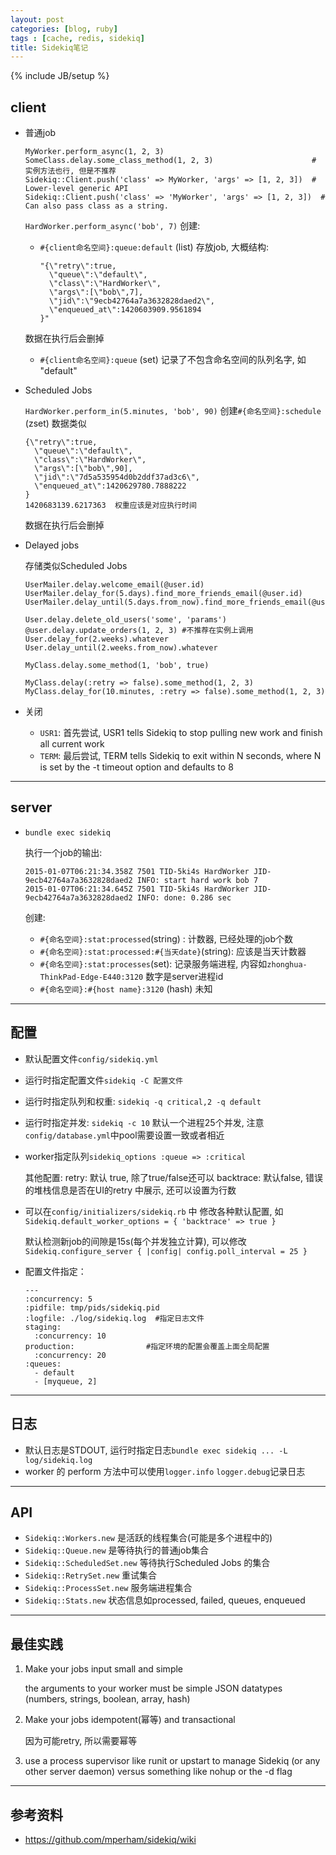```yaml
---
layout: post
categories: [blog, ruby]
tags : [cache, redis, sidekiq]
title: Sidekiq笔记
---
```

{% include JB/setup %}


## client

* 普通job

      MyWorker.perform_async(1, 2, 3)
      SomeClass.delay.some_class_method(1, 2, 3)                      # 实例方法也行, 但是不推荐
      Sidekiq::Client.push('class' => MyWorker, 'args' => [1, 2, 3])  # Lower-level generic API
      Sidekiq::Client.push('class' => 'MyWorker', 'args' => [1, 2, 3])  # Can also pass class as a string.

  `HardWorker.perform_async('bob', 7)` 创建:
  
  * `#{client命名空间}:queue:default` (list) 存放job, 大概结构:

        "{\"retry\":true,
          \"queue\":\"default\",
          \"class\":\"HardWorker\",
          \"args\":[\"bob\",7],
          \"jid\":\"9ecb42764a7a3632828daed2\",
          \"enqueued_at\":1420603909.9561894
        }"

  数据在执行后会删掉

  * `#{client命名空间}:queue` (set) 记录了不包含命名空间的队列名字, 如 "default"

* Scheduled Jobs

  `HardWorker.perform_in(5.minutes, 'bob', 90)` 创建`#{命名空间}:schedule` (zset) 数据类似

      {\"retry\":true,
        \"queue\":\"default\",
        \"class\":\"HardWorker\",
        \"args\":[\"bob\",90],
        \"jid\":\"7d5a535954d0b2ddf37ad3c6\",
        \"enqueued_at\":1420629780.7888222
      }
      1420683139.6217363  权重应该是对应执行时间

  数据在执行后会删掉
  
* Delayed jobs

  存储类似Scheduled Jobs

      UserMailer.delay.welcome_email(@user.id)
      UserMailer.delay_for(5.days).find_more_friends_email(@user.id)
      UserMailer.delay_until(5.days.from_now).find_more_friends_email(@user.id)

      User.delay.delete_old_users('some', 'params')
      @user.delay.update_orders(1, 2, 3) #不推荐在实例上调用
      User.delay_for(2.weeks).whatever
      User.delay_until(2.weeks.from_now).whatever

      MyClass.delay.some_method(1, 'bob', true)

      MyClass.delay(:retry => false).some_method(1, 2, 3)
      MyClass.delay_for(10.minutes, :retry => false).some_method(1, 2, 3)

* 关闭

  * `USR1`: 首先尝试, USR1 tells Sidekiq to stop pulling new work and finish all current work
  * `TERM`: 最后尝试, TERM tells Sidekiq to exit within N seconds, where N is set by the -t timeout option and defaults to 8

---

## server

* `bundle exec sidekiq`

  执行一个job的输出:

      2015-01-07T06:21:34.358Z 7501 TID-5ki4s HardWorker JID-9ecb42764a7a3632828daed2 INFO: start hard work bob 7
      2015-01-07T06:21:34.645Z 7501 TID-5ki4s HardWorker JID-9ecb42764a7a3632828daed2 INFO: done: 0.286 sec

  创建:

  * `#{命名空间}:stat:processed`(string) : 计数器, 已经处理的job个数
  * `#{命名空间}:stat:processed:#{当天date}`(string): 应该是当天计数器
  * `#{命名空间}:stat:processes`(set): 记录服务端进程, 内容如`zhonghua-ThinkPad-Edge-E440:3120` 数字是server进程id
  * `#{命名空间}:#{host name}:3120` (hash) 未知

---

## 配置

* 默认配置文件`config/sidekiq.yml`
* 运行时指定配置文件`sidekiq -C 配置文件`
* 运行时指定队列和权重: `sidekiq -q critical,2 -q default`
* 运行时指定并发: `sidekiq -c 10` 默认一个进程25个并发, 注意`config/database.yml`中pool需要设置一致或者相近
* worker指定队列`sidekiq_options :queue => :critical`

  其他配置:
  retry: 默认 true, 除了true/false还可以
  backtrace: 默认false, 错误的堆栈信息是否在UI的retry 中展示, 还可以设置为行数

* 可以在`config/initializers/sidekiq.rb` 中 修改各种默认配置, 如`Sidekiq.default_worker_options = { 'backtrace' => true } `

  默认检测新job的间隙是15s(每个并发独立计算), 可以修改`Sidekiq.configure_server { |config| config.poll_interval = 25 }`

* 配置文件指定：

      ---
      :concurrency: 5
      :pidfile: tmp/pids/sidekiq.pid
      :logfile: ./log/sidekiq.log  #指定日志文件
      staging:
        :concurrency: 10
      production:                #指定环境的配置会覆盖上面全局配置
        :concurrency: 20
      :queues:
        - default
        - [myqueue, 2]

---

## 日志

* 默认日志是STDOUT, 运行时指定日志`bundle exec sidekiq ... -L log/sidekiq.log`
* worker 的 perform 方法中可以使用`logger.info` `logger.debug`记录日志

---

## API

* `Sidekiq::Workers.new` 是活跃的线程集合(可能是多个进程中的)
* `Sidekiq::Queue.new` 是等待执行的普通job集合
* `Sidekiq::ScheduledSet.new` 等待执行Scheduled Jobs 的集合
* `Sidekiq::RetrySet.new` 重试集合
* `Sidekiq::ProcessSet.new` 服务端进程集合
* `Sidekiq::Stats.new` 状态信息如processed, failed, queues, enqueued

---

## 最佳实践

1. Make your jobs input small and simple

   the arguments to your worker must be simple JSON datatypes (numbers, strings, boolean, array, hash)

2. Make your jobs idempotent(幂等) and transactional

   因为可能retry, 所以需要幂等

3. use a process supervisor like runit or upstart to manage Sidekiq (or any other server daemon) versus something like nohup or the -d flag

---

## 参考资料

* <https://github.com/mperham/sidekiq/wiki>
